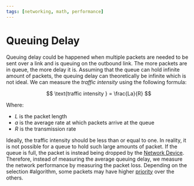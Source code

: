```yaml
---
tags: [networking, math, performance]
---
```


# Queuing Delay

Queuing delay could be happened when multiple packets are needed to be sent over
a link and is queuing on the outbound link. The more packets are in queue, the
more delay it is. Assuming that the queue can hold infinite amount of packets,
the queuing delay can theoretically be infinite which is not ideal. We can
measure the *traffic intensity* using the following formula:

$$
\text{traffic intensity } = \frac{La}{R}
$$

Where:
- $L$ is the packet length
- $a$ is the average rate at which packets arrive at the queue
- $R$ is the transmission rate

Ideally, the traffic intensity should be less than or equal to one. In reality,
it is not possible for a queue to hold such large amounts of packet. If the
queue is full, the packet is instead being dropped by the [Network Device](202207051821.md).
Therefore, instead of measuring the average queuing delay, we measure the
network performance by measuring the packet loss. Depending on the selection
#algorithm, some packets may have higher [priority](202209282057.md) over the
others.
